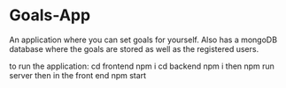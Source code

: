 # Goals-App
An application where you can set goals for yourself. Also has a mongoDB database where the goals are stored as well as the registered users.

to run the application:
cd frontend npm i
cd backend npm i
then npm run server
then in the front end npm start
